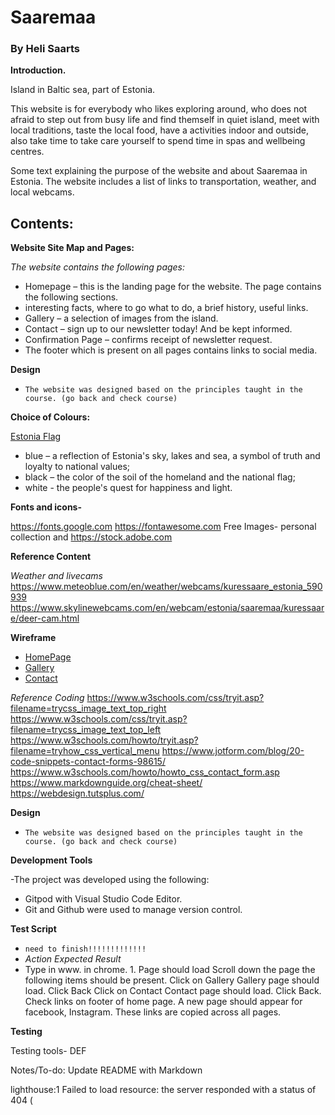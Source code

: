 # Saaremaa #

### By Heli Saarts 


**Introduction.**

Island in Baltic sea, part of Estonia.

This website is for everybody who likes exploring around, who does not afraid to step out from busy life and find themself in quiet island, meet with local traditions, taste the local food, have a activities indoor and outside, also take time to take care yourself to spend time in spas and wellbeing centres.

Some text explaining the purpose of the website and about Saaremaa in Estonia.
The website includes a list of links to transportation, weather, and local webcams.

## Contents: ##

**Website Site Map and Pages:**

*The website contains the following pages:*
- Homepage – this is the landing page for the website. The page contains the following sections.
- interesting facts, where to go what to do, a brief history, useful links.
- Gallery – a selection of images from the island.
- Contact – sign up to our newsletter today! And be kept informed.
- Confirmation Page – confirms receipt of newsletter request.
- The footer which is present on all pages contains links to social media.

**Design**
- `The website was designed based on the principles taught in the course. (go back and check course)`


**Choice of Colours:**

[Estonia Flag](https://en.wikipedia.org/wiki/Flag_of_Estonia)
- blue – a reflection of Estonia's sky, lakes and sea, a symbol of truth and loyalty to national values;
- black – the color of the soil of the homeland and the national flag;
- white - the people's quest for happiness and light.

**Fonts and icons-**

https://fonts.google.com
https://fontawesome.com
Free Images-
personal collection and <https://stock.adobe.com>

**Reference Content**

*Weather and livecams*
https://www.meteoblue.com/en/weather/webcams/kuressaare_estonia_590939
https://www.skylinewebcams.com/en/webcam/estonia/saaremaa/kuressaare/deer-cam.html

**Wireframe**
- [HomePage](reference/wireframe/home_page.png)
- [Gallery](reference/wireframe/gallery_page.png)
- [Contact](reference/wireframe/contact_page.png)


*Reference Coding*
https://www.w3schools.com/css/tryit.asp?filename=trycss_image_text_top_right
https://www.w3schools.com/css/tryit.asp?filename=trycss_image_text_top_left
https://www.w3schools.com/howto/tryit.asp?filename=tryhow_css_vertical_menu
https://www.jotform.com/blog/20-code-snippets-contact-forms-98615/
https://www.w3schools.com/howto/howto_css_contact_form.asp
https://www.markdownguide.org/cheat-sheet/
https://webdesign.tutsplus.com/


**Design**
- `The website was designed based on the principles taught in the course. (go back and check course)`

**Development Tools**

-The project was developed using the following:
- Gitpod with Visual Studio Code Editor.
- Git and Github were used to manage version control.

**Test Script**
- `need to finish!!!!!!!!!!!!!`
- *Action Expected Result*
- Type in www. in chrome. 1. Page should load
Scroll down the page the following items should be present.
Click on Gallery Gallery page should load. Click Back
Click on Contact Contact page should load. Click Back.
Check links on footer of home page. A new page should appear for facebook, Instagram. These links
are copied across all pages.

**Testing**

Testing tools-
DEF


Notes/To-do:
Update README with Markdown

lighthouse:1          Failed to load resource: the server responded with a status of 404 (
